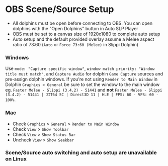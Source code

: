 # OBS Scene/Source Setup
- All dolphins must be open before connecting to OBS.
You can open dolphins with the "Open Dolphins" button in Auto SLP Player
- OBS must be set to a canvas size of 1920x1080 to complete auto setup
- Auto setup and the default provided overlay assume a Melee aspect ratio of 73:60 (`Auto` or `Force 73:60 (Melee)` in Slippi Dolphin)
### Windows
Use `mode: "Capture specific window"`, `window match priority: "Window title must match"`, and `Capture Audio` for dolphin `Game Capture` sources and pre-assign dolphin windows.
If you're not using `Render to Main Window` in Dolphin `Graphics > General` be sure to set the window to the main window eg. `Faster Melee - Slippi (3.4.2) - 51441` and **not** `Faster Melee - Slippi (3.4.2) - 51441 | JIT64 SC | Direct3D 11 | HLE | FPS: 60 - VPS: 60 - 100%`.
### Mac
- Check `Graphics` > `General` > `Render to Main Window`
- Check `View` > `Show Toolbar`
- Check `View` > `Show Status Bar`
- Uncheck `View` > `Show Seekbar`
### Scene/Source auto switching and auto setup are unavailable on Linux
